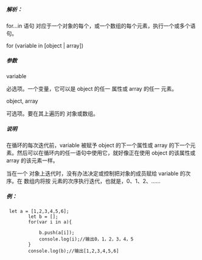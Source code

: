 ##### 解析：

   for...in 语句
  对应于一个对象的每个，或一个数组的每个元素，执行一个或多个语句。

  for (variable in [object | array])

##### 参数

  variable

  必选项。一个变量，它可以是 object 的任一 属性或 array 的任一 元素。

  object, array

  可选项。要在其上遍历的 对象或数组。

##### 说明

  在循环的每次迭代前，variable 被赋予 object 的下一个属性或 array 的下一个元素。然后可以在循环内的任一语句中使用它，就好像正在使用 object 的该属性或 array 的该元素一样。

当在一个 对象上迭代时，没有办法决定或控制把对象的成员赋给 variable 的次序。在 数组内将按 元素的次序执行迭代，也就是，0、1、2、......

##### 例：

```
 let a = [1,2,3,4,5,6];
        let b = [];
        for(var i in a){
         
            b.push(a[i]);
            console.log(i);//输出0，1，2，3，4，5
        }
        console.log(b);//输出[1,2,3,4,5,6]
```

